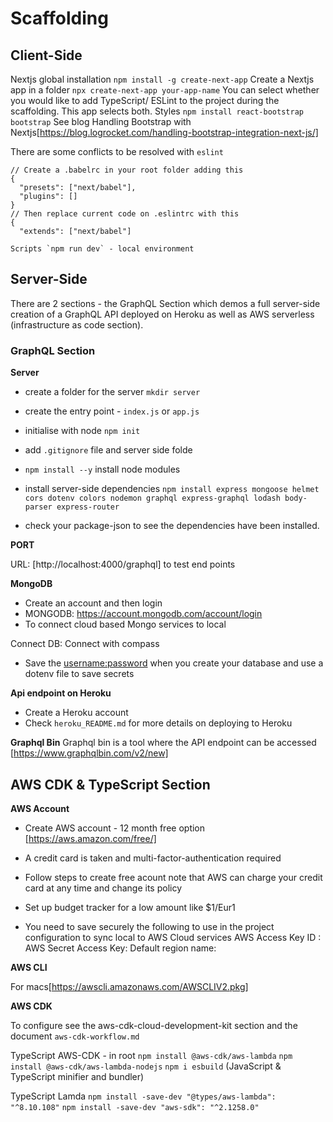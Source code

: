 # Scaffolding

## Client-Side

Nextjs global installation `npm install -g create-next-app`
Create a Nextjs app in a folder
`npx create-next-app your-app-name` You can select whether you would like to add TypeScript/ ESLint to the project during the scaffolding. This app selects both.
Styles `npm install react-bootstrap bootstrap`
See blog Handling Bootstrap with Nextjs[https://blog.logrocket.com/handling-bootstrap-integration-next-js/]

There are some conflicts to be resolved with `eslint`

```
// Create a .babelrc in your root folder adding this
{
  "presets": ["next/babel"],
  "plugins": []
}
// Then replace current code on .eslintrc with this
{
  "extends": ["next/babel"]

Scripts `npm run dev` - local environment
```

## Server-Side

There are 2 sections - the GraphQL Section which demos a full server-side creation of a GraphQL API deployed on Heroku as well as AWS serverless (infrastructure as code section).

### GraphQL Section

**Server**

- create a folder for the server `mkdir server`
- create the entry point - `index.js` or `app.js`
- initialise with node `npm init`
- add `.gitignore` file and server side folde
- `npm install --y` install node modules
- install server-side dependencies `npm install express mongoose helmet cors dotenv colors nodemon graphql express-graphql lodash body-parser express-router`

- check your package-json to see the dependencies have been installed.

**PORT**

URL: [http://localhost:4000/graphql] to test end points

**MongoDB**

- Create an account and then login
- MONGODB: https://account.mongodb.com/account/login
- To connect cloud based Mongo services to local

Connect DB:
Connect with compass

- Save the <username:password> when you create your database and use a dotenv file to save secrets

**Api endpoint on Heroku**

- Create a Heroku account
- Check `heroku_README.md` for more details on deploying to Heroku

**Graphql Bin**
Graphql bin is a tool where the API endpoint can be accessed
[https://www.graphqlbin.com/v2/new]

## AWS CDK & TypeScript Section

**AWS Account**

- Create AWS account - 12 month free option [https://aws.amazon.com/free/]
- A credit card is taken and multi-factor-authentication required
- Follow steps to create free acount note that AWS can charge your credit card at any time and change its policy
- Set up budget tracker for a low amount like $1/Eur1

- You need to save securely the following to use in the project configuration to sync local to AWS Cloud services
  AWS Access Key ID :
  AWS Secret Access Key:
  Default region name:

**AWS CLI**

For macs[https://awscli.amazonaws.com/AWSCLIV2.pkg]

**AWS CDK**

To configure see the aws-cdk-cloud-development-kit section and the document `aws-cdk-workflow.md`

TypeScript AWS-CDK - in root
`npm install @aws-cdk/aws-lambda`
`npm install @aws-cdk/aws-lambda-nodejs`
`npm i esbuild` (JavaScript & TypeScript minifier and bundler)

TypeScript Lamda
`npm install -save-dev "@types/aws-lambda": "^8.10.108"`
`npm install -save-dev "aws-sdk": "^2.1258.0" `
